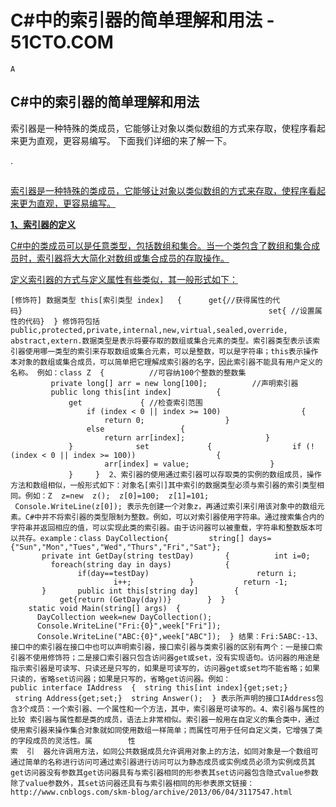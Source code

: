 # C#中的索引器的简单理解和用法 - 51CTO.COM

`A`

## C\#中的索引器的简单理解和用法

索引器是一种特殊的类成员，它能够让对象以类似数组的方式来存取，使程序看起来更为直观，更容易编写。 下面我们详细的来了解一下。

.

## 

[索引器是一种特殊的类成员，它能够让对象以类似数组的方式来存取，使程序看起来更为直观，更容易编写。](http://developer.51cto.com/art/201306/397265.htm#)

[**1、索引器的定义**](http://developer.51cto.com/art/201306/397265.htm#)

[C\#中的类成员可以是任意类型，包括数组和集合。当一个类包含了数组和集合成员时，索引器将大大简化对数组或集合成员的存取操作。](http://developer.51cto.com/art/201306/397265.htm#)

[定义索引器的方式与定义属性有些类似，其一般形式如下：](http://developer.51cto.com/art/201306/397265.htm#)

```
[修饰符] 数据类型 this[索引类型 index]   {      get{//获得属性的代码}                                                       set{ //设置属性的代码}  } 修饰符包括 public,protected,private,internal,new,virtual,sealed,override, abstract,extern.数据类型是表示将要存取的数组或集合元素的类型。索引器类型表示该索引器使用哪一类型的索引来存取数组或集合元素，可以是整数，可以是字符串；this表示操作本对象的数组或集合成员，可以简单把它理解成索引器的名字，因此索引器不能具有用户定义的名称。 例如：class Z  {          //可容纳100个整数的整数集          private long[] arr = new long[100];          //声明索引器          public long this[int index]          {              get             { //检查索引范围                  if (index < 0 || index >= 100)                  {                      return 0;                  }                  else                 {                      return arr[index];                  }              }              set             {                  if (!(index < 0 || index >= 100))                  {                      arr[index] = value;                  }              }     }  2、索引器的使用通过索引器可以存取类的实例的数组成员，操作方法和数组相似，一般形式如下：对象名[索引]其中索引的数据类型必须与索引器的索引类型相同。例如：Z  z=new  z();  z[0]=100;  z[1]=101;  Console.WriteLine(z[0]); 表示先创建一个对象z，再通过索引来引用该对象中的数组元素。C#中并不将索引器的类型限制为整数。例如，可以对索引器使用字符串。通过搜索集合内的字符串并返回相应的值，可以实现此类的索引器。由于访问器可以被重载，字符串和整数版本可以共存。example：class DayCollection{         string[] days={"Sun","Mon","Tues","Wed","Thurs","Fri","Sat"};        private int GetDay(string testDay)       {          int i=0;          foreach(string day in days)            {                if(day==testDay)                        return i;                        i++;             }           return -1;        }       public int this[string day]        {            get{return (GetDay(day))}        }  }     static void Main(string[] args)  {       DayCollection week=new DayCollection();       Console.WriteLine("Fri:{0}",week["Fri"]);       Console.WriteLine("ABC:{0}",week["ABC"]);  } 结果：Fri:5ABC:-13、接口中的索引器在接口中也可以声明索引器，接口索引器与类索引器的区别有两个：一是接口索引器不使用修饰符；二是接口索引器只包含访问器get或set，没有实现语句。访问器的用途是指示索引器是可读写、只读还是只写的，如果是可读写的，访问器get或set均不能省略；如果只读的，省略set访问器；如果是只写的，省略get访问器。例如：public interface IAddress  {  string this[int index]{get;set;}  string Address{get;set;}  string Answer();  } 表示所声明的接口IAddress包含3个成员：一个索引器、一个属性和一个方法，其中，索引器是可读写的。4、索引器与属性的比较 索引器与属性都是类的成员，语法上非常相似。索引器一般用在自定义的集合类中，通过使用索引器来操作集合对象就如同使用数组一样简单；而属性可用于任何自定义类，它增强了类的字段成员的灵活性。属        性                                          索  引  器允许调用方法，如同公共数据成员允许调用对象上的方法，如同对象是一个数组可通过简单的名称进行访问可通过索引器进行访问可以为静态成员或实例成员必须为实例成员其get访问器没有参数其get访问器具有与索引器相同的形参表其set访问器包含隐式value参数除了value参数外，其set访问器还具有与索引器相同的形参表原文链接：http://www.cnblogs.com/skm-blog/archive/2013/06/04/3117547.html
```
